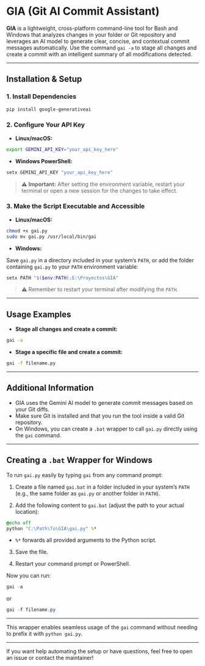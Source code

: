 # GIA (Git AI Commit Assistant)

**GIA** is a lightweight, cross-platform command-line tool for Bash and Windows that analyzes changes in your folder or Git repository and leverages an AI model to generate clear, concise, and contextual commit messages automatically.
Use the command `gai -a` to stage all changes and create a commit with an intelligent summary of all modifications detected.

---

## Installation & Setup

### 1. Install Dependencies

```bash
pip install google-generativeai
```

### 2. Configure Your API Key

* **Linux/macOS:**

```bash
export GEMINI_API_KEY="your_api_key_here"
```

* **Windows PowerShell:**

```powershell
setx GEMINI_API_KEY "your_api_key_here"
```

> ⚠️ **Important:** After setting the environment variable, restart your terminal or open a new session for the changes to take effect.

### 3. Make the Script Executable and Accessible

* **Linux/macOS:**

```bash
chmod +x gai.py
sudo mv gai.py /usr/local/bin/gai
```

* **Windows:**

Save `gai.py` in a directory included in your system’s `PATH`, or add the folder containing `gai.py` to your `PATH` environment variable:

```powershell
setx PATH "$($env:PATH);E:\Proyectos\GIA"
```

> ⚠️ Remember to restart your terminal after modifying the `PATH`.

---

## Usage Examples

* **Stage all changes and create a commit:**

```bash
gai -a
```

* **Stage a specific file and create a commit:**

```bash
gai -f filename.py
```

---

## Additional Information

* GIA uses the Gemini AI model to generate commit messages based on your Git diffs.
* Make sure Git is installed and that you run the tool inside a valid Git repository.
* On Windows, you can create a `.bat` wrapper to call `gai.py` directly using the `gai` command.

---

## Creating a `.bat` Wrapper for Windows

To run `gai.py` easily by typing `gai` from any command prompt:

1. Create a file named `gai.bat` in a folder included in your system’s `PATH` (e.g., the same folder as `gai.py` or another folder in `PATH`).

2. Add the following content to `gai.bat` (adjust the path to your actual location):

```bat
@echo off
python "C:\Path\To\GIA\gai.py" %*
```

* `%*` forwards all provided arguments to the Python script.

3. Save the file.

4. Restart your command prompt or PowerShell.

Now you can run:

```powershell
gai -a
```

or

```powershell
gai -f filename.py
```

---

This wrapper enables seamless usage of the `gai` command without needing to prefix it with `python gai.py`.

---

If you want help automating the setup or have questions, feel free to open an issue or contact the maintainer!